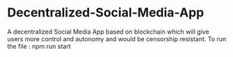 # Decentralized-Social-Media-App
A decentralized Social Media App based on blockchain which will give users more control and autonomy and would be censorship resistant.
To run the file : npm run start
